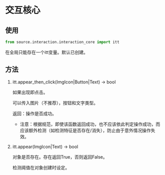 # 交互核心

## 使用

```python
from source.interaction.interaction_core import itt
```

在全局只能存在一个itt变量。默认已创建。

## 方法

1. itt.appear_then_click(ImgIcon|Button|Text) -> bool

    如果出现即点击。

    可以传入图片（不推荐），按钮和文字类型。

    返回：操作是否成功。

    - 注意：根据规范，即使该函数返回成功，也不应该依此判定操作成功，而应该额外检测（如检测特征是否存在/消失），防止由于意外情况操作失效。

2. itt.appear(ImgIcon|Text) -> bool

    对象是否存在。存在返回True，否则返回False。

    检测阈值在对象创建时设定。

